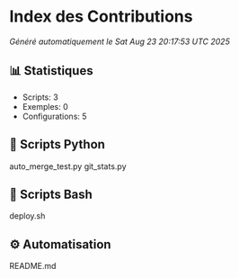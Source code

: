 # Index des Contributions

*Généré automatiquement le Sat Aug 23 20:17:53 UTC 2025*

## 📊 Statistiques
- Scripts: 3
- Exemples: 0
- Configurations: 5

## 🐍 Scripts Python
auto_merge_test.py
git_stats.py

## 🔧 Scripts Bash
deploy.sh

## ⚙️ Automatisation
README.md
